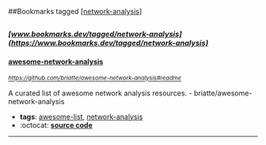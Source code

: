 ##Bookmarks tagged [[network-analysis]](https://www.bookmarks.dev?q=[network-analysis])

_<sup><sup>[www.bookmarks.dev/tagged/network-analysis](https://www.bookmarks.dev/tagged/network-analysis)</sup></sup>_
---
#### [awesome-network-analysis](https://github.com/briatte/awesome-network-analysis#readme)
_<sup>https://github.com/briatte/awesome-network-analysis#readme</sup>_

A curated list of awesome network analysis resources. - briatte/awesome-network-analysis
* **tags**: [awesome-list](../tagged/awesome-list.md), [network-analysis](../tagged/network-analysis.md)
* :octocat: **[source code](https://github.com/briatte/awesome-network-analysis#readme)**
---
